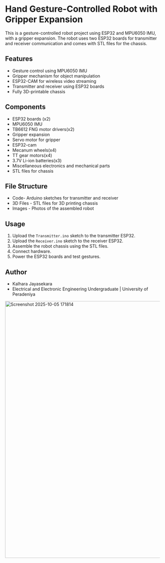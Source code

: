 # Hand Gesture-Controlled Robot with Gripper Expansion

This is a gesture-controlled robot project using ESP32 and MPU6050 IMU, with a gripper expansion. The robot uses two ESP32 boards for transmitter and receiver communication and comes with STL files for the chassis.

## Features
- Gesture control using MPU6050 IMU
- Gripper mechanism for object manipulation
- ESP32-CAM for wireless video streaming
- Transmitter and receiver using ESP32 boards
- Fully 3D-printable chassis

## Components
- ESP32 boards (x2)
- MPU6050 IMU
- TB6612 FNG motor drivers(x2)
- Gripper expansion
- Servo motor for gripper
- ESP32-cam
- Mecanum wheels(x4)
- TT gear motors(x4)
- 3.7V Li-ion batteries(x3)
- Miscellaneous electronics and mechanical parts
- STL files for chassis

## File Structure
- Code- Arduino sketches for transmitter and receiver
- 3D Files - STL files for 3D printing chassis
- Images - Photos of the assembled robot

## Usage
1. Upload the `Transmitter.ino` sketch to the transmitter ESP32.
2. Upload the `Receiver.ino` sketch to the receiver ESP32.
3. Assemble the robot chassis using the STL files.
4. Connect hardware.
5. Power the ESP32 boards and test gestures.

## Author
- Kalhara Jayasekara
- Electrical and Electronic Engineering Undergraduate | University of Peradeniya
<img width="1205" height="838" alt="Screenshot 2025-10-05 171814" src="https://github.com/user-attachments/assets/84e25f56-52a4-4196-a0d4-4c650abc629f" />

